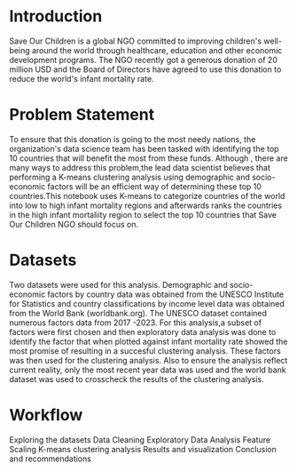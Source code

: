# Introduction
Save Our Children is a global NGO committed to improving children's well-being around the world through healthcare, education and other economic development programs. The NGO recently got a generous donation of 20 million USD and the Board of Directors have agreed to use this donation to reduce the world's infant mortality rate.

# Problem Statement
To ensure that this donation is going to the most needy nations, the organization's data science team has been tasked with identifying the top 10 countries that will benefit the most from these funds. Although , there are many ways to address this problem,the lead data scientist believes that performing a K-means clustering analysis using demographic and socio-economic factors will be an efficient way of determining these top 10 countries.This notebook uses K-means to categorize countries of the world into low to high infant mortality regions and afterwards ranks the countries in the high infant mortaliity region to select the top 10 countries that Save Our Children NGO should focus on.

# Datasets
Two datasets were used for this analysis. Demographic and socio-economic factors by country data was obtained from the UNESCO Institute for Statistics and country classifications by income level data was obtained from the World Bank (worldbank.org). The UNESCO dataset contained numerous factors data from 2017 -2023. For this analysis,a subset of factors were first chosen and then exploratory data analysis was done to identify the factor that when plotted against infant mortality rate showed the most promise of resulting in a succesful clustering analysis. These factors was then used for the clustering analysis. Also to ensure the analysis reflect current reality, only the most recent year data was used and the world bank dataset was used to crosscheck the results of the clustering analysis.

# Workflow
Exploring the datasets
Data Cleaning
Exploratory Data Analysis
Feature Scaling
K-means clustering analysis
Results and visualization
Conclusion and recommendations
